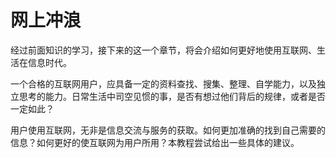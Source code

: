 # 网上冲浪

经过前面知识的学习，接下来的这一个章节，将会介绍如何更好地使用互联网、生活在信息时代。

一个合格的互联网用户，应具备一定的资料查找、搜集、整理、自学能力，以及独立思考的能力。日常生活中司空见惯的事，是否有想过他们背后的规律，或者是否一定如此？

用户使用互联网，无非是信息交流与服务的获取。如何更加准确的找到自己需要的信息？如何更好的使互联网为用户所用？本教程尝试给出一些具体的建议。

